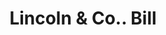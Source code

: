 ---
doi: 10.7916/D83J4QWB
date_other: '1897'
date_other_textual: '1897'
form: printed ephemera
genre:
- Invoices
name:
- Lincoln & Co.
object_in_context_url: https://biggert.cul.columbia.edu/items/view/ave_biggert_00073
subject_hierarchical_geographic:
- Hartford, Connecticut, United States
subject_name:
- Lincoln & Co.
title: Lincoln & Co.. Bill
sort_title: Lincoln & Co.. Bill
call_number: ave_biggert_00073
coordinates:
- 41.7625,-72.67416666666666
pid: ave_biggert_00073
identifiers: ave_biggert_00073
thumbnail: https://derivativo-2.library.columbia.edu/iiif/2/ldpd:342877/full/!256,256/0/native.jpg
permalink: "/biggert/ave_biggert_00073/"
layout: iiif-image-page
---